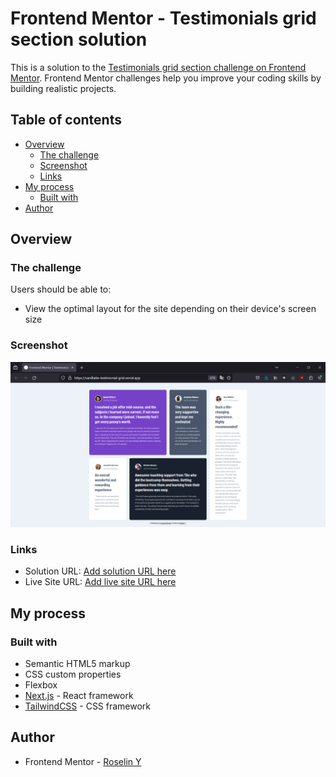# Frontend Mentor - Testimonials grid section solution

This is a solution to the [Testimonials grid section challenge on Frontend Mentor](https://www.frontendmentor.io/challenges/testimonials-grid-section-Nnw6J7Un7). Frontend Mentor challenges help you improve your coding skills by building realistic projects.

## Table of contents

- [Overview](#overview)
  - [The challenge](#the-challenge)
  - [Screenshot](#screenshot)
  - [Links](#links)
- [My process](#my-process)
  - [Built with](#built-with)
- [Author](#author)

## Overview

### The challenge

Users should be able to:

- View the optimal layout for the site depending on their device's screen size

### Screenshot

![](./screenshot.png)

### Links

- Solution URL: [Add solution URL here](https://www.frontendmentor.io/solutions/testimonials-grid-nextjs-tailwindcss-_nLe8J0UMd)
- Live Site URL: [Add live site URL here](https://vanillatte-testimonial-grid.vercel.app/)

## My process

### Built with

- Semantic HTML5 markup
- CSS custom properties
- Flexbox
- [Next.js](https://nextjs.org/) - React framework
- [TailwindCSS](https://tailwindcss.com/) - CSS framework

## Author

- Frontend Mentor - [Roselin Y](https://www.frontendmentor.io/profile/Vanillatte68)
